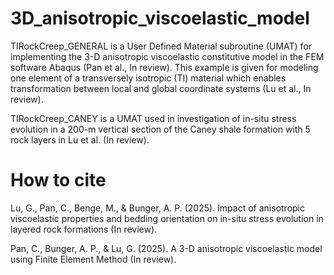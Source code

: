 # 3D_anisotropic_viscoelastic_model
TIRockCreep_GENERAL is a User Defined Material subroutine (UMAT) for implementing the 3-D anisotropic viscoelastic constitutive model in the FEM software Abaqus (Pan et al., In review). This example is given for modeling one element of a transversely isotropic (TI) material which enables transformation between local and global coordinate systems (Lu et al., In review).

TIRockCreep_CANEY is a UMAT used in investigation of in-situ stress evolution in a 200-m vertical section of the Caney shale formation with 5 rock layers in Lu et al. (In review).

# How to cite
Lu, G., Pan, C., Benge, M., & Bunger, A. P. (2025). Impact of anisotropic viscoelastic properties and bedding orientation on in-situ stress evolution in layered rock formations (In review).

Pan, C., Bunger, A. P., & Lu, G. (2025). A 3-D anisotropic viscoelastic model using Finite Element Method (In review).
